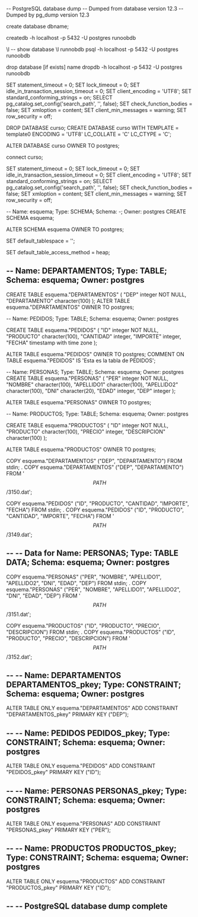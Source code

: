 -- PostgreSQL database dump
-- Dumped from database version 12.3
-- Dumped by pg_dump version 12.3

create database dbname;

createdb -h localhost -p 5432 -U postgres runoobdb

\l   -- show database
\l runnobdb
psql -h localhost -p 5432 -U postgres runoobdb

drop database [if exists] name
dropdb -h localhost -p 5432 -U postgres runoobdb






SET statement_timeout = 0;
SET lock_timeout = 0;
SET idle_in_transaction_session_timeout = 0;
SET client_encoding = 'UTF8';
SET standard_conforming_strings = on;
SELECT pg_catalog.set_config('search_path', '', false);
SET check_function_bodies = false;
SET xmloption = content;
SET client_min_messages = warning;
SET row_security = off;

DROP DATABASE curso;
CREATE DATABASE curso WITH TEMPLATE = template0 ENCODING = 'UTF8' LC_COLLATE = 'C' LC_CTYPE = 'C';

ALTER DATABASE curso OWNER TO postgres;


connect curso;

SET statement_timeout = 0;
SET lock_timeout = 0;
SET idle_in_transaction_session_timeout = 0;
SET client_encoding = 'UTF8';
SET standard_conforming_strings = on;
SELECT pg_catalog.set_config('search_path', '', false);
SET check_function_bodies = false;
SET xmloption = content;
SET client_min_messages = warning;
SET row_security = off;

-- Name: esquema; Type: SCHEMA; Schema: -; Owner: postgres
CREATE SCHEMA esquema;

ALTER SCHEMA esquema OWNER TO postgres;

SET default_tablespace = '';

SET default_table_access_method = heap;

-- Name: DEPARTAMENTOS; Type: TABLE; Schema: esquema; Owner: postgres
--

CREATE TABLE esquema."DEPARTAMENTOS" (
    "DEP" integer NOT NULL,
    "DEPARTAMENTO" character(100)
);
ALTER TABLE esquema."DEPARTAMENTOS" OWNER TO postgres;

-- Name: PEDIDOS; Type: TABLE; Schema: esquema; Owner: postgres

CREATE TABLE esquema."PEDIDOS" (
    "ID" integer NOT NULL,
    "PRODUCTO" character(100),
    "CANTIDAD" integer,
    "IMPORTE" integer,
    "FECHA" timestamp with time zone
);

ALTER TABLE esquema."PEDIDOS" OWNER TO postgres;
COMMENT ON TABLE esquema."PEDIDOS" IS 'Esta es la tabla de PEDIDOS';

-- Name: PERSONAS; Type: TABLE; Schema: esquema; Owner: postgres
CREATE TABLE esquema."PERSONAS" (
    "PER" integer NOT NULL,
    "NOMBRE" character(100),
    "APELLIDO1" character(100),
    "APELLIDO2" character(100),
    "DNI" character(20),
    "EDAD" integer,
    "DEP" integer
);

ALTER TABLE esquema."PERSONAS" OWNER TO postgres;

-- Name: PRODUCTOS; Type: TABLE; Schema: esquema; Owner: postgres

CREATE TABLE esquema."PRODUCTOS" (
    "ID" integer NOT NULL,
    "PRODUCTO" character(100),
    "PRECIO" integer,
    "DESCRIPCION" character(100)
);


ALTER TABLE esquema."PRODUCTOS" OWNER TO postgres;

COPY esquema."DEPARTAMENTOS" ("DEP", "DEPARTAMENTO") FROM stdin;
\.
COPY esquema."DEPARTAMENTOS" ("DEP", "DEPARTAMENTO") FROM '$$PATH$$/3150.dat';


COPY esquema."PEDIDOS" ("ID", "PRODUCTO", "CANTIDAD", "IMPORTE", "FECHA") FROM stdin;
\.
COPY esquema."PEDIDOS" ("ID", "PRODUCTO", "CANTIDAD", "IMPORTE", "FECHA") FROM '$$PATH$$/3149.dat';

--
-- Data for Name: PERSONAS; Type: TABLE DATA; Schema: esquema; Owner: postgres
--

COPY esquema."PERSONAS" ("PER", "NOMBRE", "APELLIDO1", "APELLIDO2", "DNI", "EDAD", "DEP") FROM stdin;
\.
COPY esquema."PERSONAS" ("PER", "NOMBRE", "APELLIDO1", "APELLIDO2", "DNI", "EDAD", "DEP") FROM '$$PATH$$/3151.dat';


COPY esquema."PRODUCTOS" ("ID", "PRODUCTO", "PRECIO", "DESCRIPCION") FROM stdin;
\.
COPY esquema."PRODUCTOS" ("ID", "PRODUCTO", "PRECIO", "DESCRIPCION") FROM '$$PATH$$/3152.dat';

--
-- Name: DEPARTAMENTOS DEPARTAMENTOS_pkey; Type: CONSTRAINT; Schema: esquema; Owner: postgres
--

ALTER TABLE ONLY esquema."DEPARTAMENTOS"
    ADD CONSTRAINT "DEPARTAMENTOS_pkey" PRIMARY KEY ("DEP");


--
-- Name: PEDIDOS PEDIDOS_pkey; Type: CONSTRAINT; Schema: esquema; Owner: postgres
--

ALTER TABLE ONLY esquema."PEDIDOS"
    ADD CONSTRAINT "PEDIDOS_pkey" PRIMARY KEY ("ID");


--
-- Name: PERSONAS PERSONAS_pkey; Type: CONSTRAINT; Schema: esquema; Owner: postgres
--

ALTER TABLE ONLY esquema."PERSONAS"
    ADD CONSTRAINT "PERSONAS_pkey" PRIMARY KEY ("PER");


--
-- Name: PRODUCTOS PRODUCTOS_pkey; Type: CONSTRAINT; Schema: esquema; Owner: postgres
--

ALTER TABLE ONLY esquema."PRODUCTOS"
    ADD CONSTRAINT "PRODUCTOS_pkey" PRIMARY KEY ("ID");


--
-- PostgreSQL database dump complete
--

